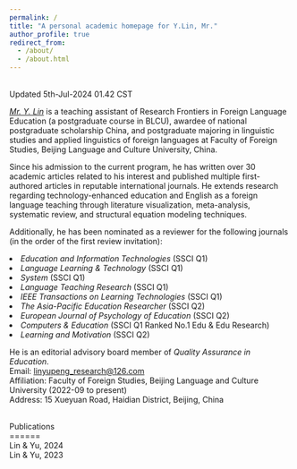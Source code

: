 ```yaml
---
permalink: /
title: "A personal academic homepage for Y.Lin, Mr."
author_profile: true
redirect_from: 
  - /about/
  - /about.html
---
```


<br>Updated 5th-Jul-2024 01.42 CST

<em>[Mr. Y. Lin](https://orcid.org/0000-0002-3182-2459) </em> is a teaching assistant of Research Frontiers in Foreign Language Education (a postgraduate course in BLCU), awardee of national postgraduate scholarship China, and postgraduate majoring in linguistic studies and applied linguistics of foreign languages at Faculty of Foreign Studies, Beijing Language and Culture University, China.

Since his admission to the current program, he has written over 30 academic articles related to his interest and published multiple first-authored articles in reputable international journals. He extends research regarding technology-enhanced education and English as a foreign language teaching through literature visualization, meta-analysis, systematic review, and structural equation modeling techniques.

Additionally, he has been nominated as a reviewer for the following journals (in the order of the first review invitation):
<li><em>Education and Information Technologies </em>(SSCI Q1)
<li><em>Language Learning & Technology </em>(SSCI Q1)
<li><em>System</em> (SSCI Q1)
<li><em>Language Teaching Research </em>(SSCI Q1)
<li><em>IEEE Transactions on Learning Technologies </em>(SSCI Q1)
<li><em>The Asia-Pacific Education Researcher </em>(SSCI Q2)
<li><em>European Journal of Psychology of Education </em>(SSCI Q2)
<li><em>Computers & Education </em>(SSCI Q1 Ranked No.1 Edu & Edu Research)
<li><em>Learning and Motivation </em>(SSCI Q2)


He is an editorial advisory board member of <em>Quality Assurance in Education</em>.<br>
Email: linyupeng_research@126.com<br>
Affiliation: Faculty of Foreign Studies, Beijing Language and Culture University (2022-09 to present)<br>
Address: 15 Xueyuan Road, Haidian District, Beijing, China<br><br>


Publications <br>
====== <br>
Lin & Yu, 2024
<br>Lin & Yu, 2023




